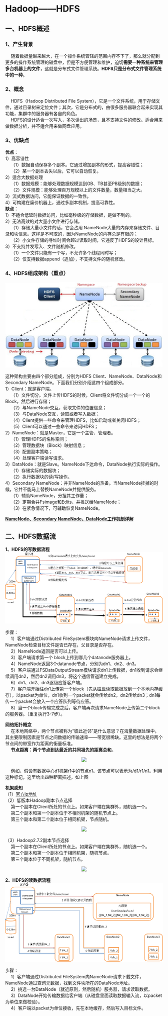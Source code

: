 Hadoop——HDFS
===
## 一、HDFS概述
### 1、产生背景
&emsp; 随着数据量越来越大，在一个操作系统管辖的范围内存不下了，那么就分配到更多的操作系统管理的磁盘中，但是不方便管理和维护，迫切**需要一种系统来管理多台机器上的文件**，这就是分布式文件管理系统。**HDFS只是分布式文件管理系统中的一种**。  

### 2、概念  
&emsp; HDFS（Hadoop Distributed File System），它是一个文件系统，用于存储文件，通过目录树来定位文件；其次，它是分布式的，由很多服务器联合起来实现其功能，集群中的服务器有各自的角色。  
&emsp; HDFS的设计适合一次写入，多次读出的场景，且不支持文件的修改。适合用来做数据分析，并不适合用来做网盘应用。  

### 3、优缺点
**优点**：  
1）高容错性  
&emsp; （1）数据自动保存多个副本。它通过增加副本的形式，提高容错性；  
&emsp; （2）某一个副本丢失以后，它可以自动恢复。  
2）适合大数据处理  
&emsp; （1）数据规模：能够处理数据规模达到GB、TB甚至PB级别的数据；  
&emsp; （2）文件规模：能够处理百万规模以上的文件数量，数量相当之大。  
3）流式数据访问，它能保证数据的一致性。  
4）可构建在廉价机器上，通过多副本机制，提高可靠性。  
**缺点**：  
1）不适合低延时数据访问，比如毫秒级的存储数据，是做不到的。  
2）无法高效的对大量小文件进行存储。         
&emsp; （1）存储大量小文件的话，它会占用 NameNode大量的内存来存储文件、目录和块信息。这样是不可取的，因为NameNode的内存总是有限的；         
&emsp; （2）小文件存储的寻址时间会超过读取时间，它违反了HDFS的设计目标。   
3）不支持并发写入、文件随机修改。         
&emsp; （1）一个文件只能有一个写，不允许多个线程同时写；         
&emsp; （2）仅支持数据append（追加），不支持文件的随机修改。

### 4、HDFS组成架构（重点）
![HDFS架构](./img/HDFS%E7%BB%84%E6%88%90%E6%9E%B6%E6%9E%84.png) 

这种架构主要由四个部分组成，分别为HDFS Client、NameNode、DataNode和Secondary NameNode。下面我们分别介绍这四个组成部分。  
1）Client：就是客户端。        
&emsp; （1）文件切分。文件上传HDFS的时候，Client将文件切分成一个一个的Block，然后进行存储；         
&emsp; （2）与NameNode交互，获取文件的位置信息；         
&emsp; （3）与DataNode交互，读取或者写入数据；        
&emsp; （4）Client提供一些命令来管理HDFS，比如启动或者关闭HDFS；         
&emsp; （5）Client可以通过一些命令来访问HDFS；  
2）NameNode：就是Master，它是一个主管、管理者。        
&emsp; （1）管理HDFS的名称空间；         
&emsp; （2）管理数据块（Block）映射信息；         
&emsp; （3）配置副本策略；       
&emsp; （4）处理客户端读写请求。  
3）DataNode：就是Slave。NameNode下达命令，DataNode执行实际的操作。       
&emsp; （1）存储实际的数据块；         
&emsp; （2）执行数据块的读/写操作。  
4）Secondary NameNode：并非NameNode的热备。当NameNode挂掉的时候，它并不能马上替换NameNode并提供服务。        
&emsp; （1）辅助NameNode，分担其工作量；         
&emsp; （2）定期合并Fsimage和Edits，并推送给NameNode；         
&emsp; （3）在紧急情况下，可辅助恢复NameNode。  
  
[**NameNode、Secondary NameNode、DataNode工作机制详解**](https://github.com/Dr11ft/BigDataGuide/blob/master/Hadoop/NN%E3%80%812NN%E3%80%81DN%E5%B7%A5%E4%BD%9C%E6%9C%BA%E5%88%B6.md)    

## 二、HDFS数据流
**1、HDFS的写数据流程**
![HDFS写数据流程](./img/HDFS的写数据流程.png)

步骤：  
&emsp; 1）客户端通过Distributed FileSystem模块向NameNode请求上传文件，NameNode检查目标文件是否已存在，父目录是否存在。   
&emsp; 2）NameNode返回是否可以上传。   
&emsp; 3）客户端请求第一个 block上传到哪几个datanode服务器上。   
&emsp; 4）NameNode返回3个datanode节点，分别为dn1、dn2、dn3。   
&emsp; 5）客户端通过FSDataOutputStream模块请求dn1上传数据，dn1收到请求会继续调用dn2，然后dn2调用dn3，将这个通信管道建立完成。   
&emsp; 6）dn1、dn2、dn3逐级应答客户端。   
&emsp; 7）客户端开始往dn1上传第一个block（先从磁盘读取数据放到一个本地内存缓存），以packet为单位，dn1收到一个packet就会传给dn2，dn2传给dn3；dn1每传一个packet会放入一个应答队列等待应答。   
&emsp; 8）当一个block传输完成之后，客户端再次请求NameNode上传第二个block的服务器。（重复执行3-7步）。  

**网络拓扑概念**  
&emsp; 在本地网络中，两个节点被称为“彼此近邻”是什么意思？在海量数据处理中，其主要限制因素是节点之间数据的传输速率——带宽很稀缺。这里的想法是将两个节点间的带宽作为距离的衡量标准。  
&emsp; **节点距离：两个节点到达最近的共同祖先的距离总和**。  
<p align="center">
<img src="https://github.com/Dr11ft/BigDataGuide/blob/master/Pics/Hadoop%E9%9D%A2%E8%AF%95%E9%A2%98Pics/HDFS%E6%96%87%E6%A1%A3-Pics/%E7%BD%91%E7%BB%9C%E6%8B%93%E6%89%91%E6%A6%82%E5%BF%B5.png"/>  
<p align="center">
</p>
</p>  

 &emsp; 例如，假设有数据中心d1机架r1中的节点n1。该节点可以表示为/d1/r1/n1。利用这种标记，这里给出四种距离描述，如上图  

**机架感知**  
（1）[官方ip地址](http://hadoop.apache.org/docs/r2.7.2/hadoop-project-dist/hadoop-common/RackAwareness.html)  
（2）低版本Hadoop副本节点选择  
&emsp; 第一个副本在Client所处的节点上。如果客户端在集群外，随机选一个。  
&emsp; 第二个副本和第一个副本位于不相同机架的随机节点上。  
&emsp; 第三个副本和第二个副本位于相同机架，节点随机。  
<p align="center">
<img src="https://github.com/Dr11ft/BigDataGuide/blob/master/Pics/Hadoop%E9%9D%A2%E8%AF%95%E9%A2%98Pics/HDFS%E6%96%87%E6%A1%A3-Pics/%E6%9C%BA%E6%9E%B6%E6%84%9F%E7%9F%A51.png"/>  
<p align="center">
</p>
</p>  

（3）Hadoop2.7.2副本节点选择  
&emsp; 第一个副本在Client所处的节点上。如果客户端在集群外，随机选一个。   
&emsp; 第二个副本和第一个副本位于相同机架，随机节点。   
&emsp; 第三个副本位于不同机架，随机节点。  
<p align="center">
<img src="https://github.com/Dr11ft/BigDataGuide/blob/master/Pics/Hadoop%E9%9D%A2%E8%AF%95%E9%A2%98Pics/HDFS%E6%96%87%E6%A1%A3-Pics/%E6%9C%BA%E6%9E%B6%E6%84%9F%E7%9F%A52.png"/>  
<p align="center">
</p>
</p>  

**2、HDFS的读数据流程**  
![HDFS读数据流程](img/HDFS的读数据流程.png)

步骤：  
&emsp; 1）客户端通过Distributed FileSystem向NameNode请求下载文件，NameNode通过查询元数据，找到文件块所在的DataNode地址。   
&emsp; 2）挑选一台DataNode（就近原则，然后随机）服务器，请求读取数据。   
&emsp; 3）DataNode开始传输数据给客户端（从磁盘里面读取数据输入流，以packet为单位来做校验）。   
&emsp; 4）客户端以packet为单位接收，先在本地缓存，然后写入目标文件。  



